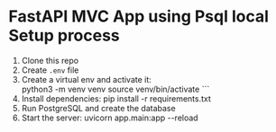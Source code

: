 # FastAPI MVC App using Psql  local Setup process 
1. Clone this repo
2. Create `.env` file
3. Create a virtual env and activate it:  
   python3 -m venv venv
   source venv/bin/activate   ```
4. Install dependencies: 
   pip install -r requirements.txt   
5. Run PostgreSQL and create the database
6. Start the server: 
   uvicorn app.main:app --reload

